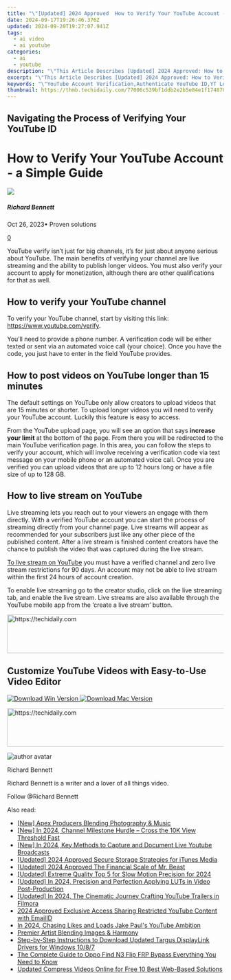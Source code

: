 ```yaml
---
title: "\"[Updated] 2024 Approved  How to Verify Your YouTube Account - a Simple Guide\""
date: 2024-09-17T19:26:46.376Z
updated: 2024-09-20T19:27:07.941Z
tags:
  - ai video
  - ai youtube
categories:
  - ai
  - youtube
description: "\"This Article Describes [Updated] 2024 Approved: How to Verify Your YouTube Account - a Simple Guide\""
excerpt: "\"This Article Describes [Updated] 2024 Approved: How to Verify Your YouTube Account - a Simple Guide\""
keywords: "\"YouTube Account Verification,Authenticate YouTube ID,YT Login Checking Process,Ensure YouTube Legitimacy,Confirm User YouTube ID,Validate YouTube Sign-Up,Secure Your YouTube Profile\""
thumbnail: https://thmb.techidaily.com/77006c539bf1ddb2e2b5e84e1f174870218883325d71d7edbcfdaf185bcde8ae.jpg
---
```


## Navigating the Process of Verifying Your YouTube ID

# How to Verify Your YouTube Account - a Simple Guide

![](https://images.wondershare.com/filmora/article-images/richard-bennett.jpg)

##### Richard Bennett

 Oct 26, 2023• Proven solutions

[0](#commentsBoxSeoTemplate)

YouTube verify isn’t just for big channels, it’s for just about anyone serious about YouTube. The main benefits of verifying your channel are live streaming and the ability to publish longer videos. You must also verify your account to apply for monetization, although there are other qualifications for that as well.

## How to verify your YouTube channel

To verify your YouTube channel, start by visiting this link: <https://www.youtube.com/verify>.

You’ll need to provide a phone number. A verification code will be either texted or sent via an automated voice call (your choice). Once you have the code, you just have to enter in the field YouTube provides.

## How to post videos on YouTube longer than 15 minutes

The default settings on YouTube only allow creators to upload videos that are 15 minutes or shorter. To upload longer videos you will need to verify your YouTube account. Luckily this feature is easy to access.

From the YouTube upload page, you will see an option that says **increase your limit** at the bottom of the page. From there you will be redirected to the main YouTube verification page. In this area, you can follow the steps to verify your account, which will involve receiving a verification code via text message on your mobile phone or an automated voice call. Once you are verified you can upload videos that are up to 12 hours long or have a file size of up to 128 GB.

## How to live stream on YouTube

Live streaming lets you reach out to your viewers an engage with them directly. With a verified YouTube account you can start the process of streaming directly from your channel page. Live streams will appear as recommended for your subscribers just like any other piece of the published content. After a live stream is finished content creators have the chance to publish the video that was captured during the live stream.

[To live stream on YouTube](https://tools.techidaily.com/wondershare/filmora/download/) you must have a verified channel and zero live stream restrictions for 90 days. An account may not be able to live stream within the first 24 hours of account creation.

To enable live streaming go to the creator studio, click on the live streaming tab, and enable the live stream. Live streams are also available through the YouTube mobile app from the ‘create a live stream’ button.

<!-- affiliate ads begin -->
<a href="https://aligracehair.sjv.io/c/5597632/1915830/19272" target="_top" id="1915830">
  <img src="//a.impactradius-go.com/display-ad/19272-1915830" border="0" alt="https://techidaily.com" width="728" height="90"/>
</a>
<img height="0" width="0" src="https://aligracehair.sjv.io/i/5597632/1915830/19272" style="position:absolute;visibility:hidden;" border="0" />
<!-- affiliate ads end -->

## Customize YouTube Videos with Easy-to-Use Video Editor

[![Download Win Version](https://images.wondershare.com/filmora/guide/download-btn-win.jpg) ](https://tools.techidaily.com/wondershare/filmora/download/) [![Download Mac Version](https://images.wondershare.com/filmora/guide/download-btn-mac.jpg) ](https://tools.techidaily.com/wondershare/filmora/download/)

<!-- affiliate ads begin -->
<a href="https://ephamedtechinc.pxf.io/c/5597632/2123509/26400" target="_top" id="2123509">
  <img src="//a.impactradius-go.com/display-ad/26400-2123509" border="0" alt="https://techidaily.com" width="728" height="90"/>
</a>
<img height="0" width="0" src="https://ephamedtechinc.pxf.io/i/5597632/2123509/26400" style="position:absolute;visibility:hidden;" border="0" />
<!-- affiliate ads end -->

![author avatar](https://images.wondershare.com/filmora/article-images/richard-bennett.jpg)

Richard Bennett

Richard Bennett is a writer and a lover of all things video.

Follow @Richard Bennett

<ins class="adsbygoogle"
     style="display:block"
     data-ad-format="autorelaxed"
     data-ad-client="ca-pub-7571918770474297"
     data-ad-slot="1223367746"></ins>

<ins class="adsbygoogle"
     style="display:block"
     data-ad-client="ca-pub-7571918770474297"
     data-ad-slot="8358498916"
     data-ad-format="auto"
     data-full-width-responsive="true"></ins>

<span class="atpl-alsoreadstyle">Also read:</span>
<div><ul>
<li><a href="https://youtube-video-recordings.techidaily.com/new-apex-producers-blending-photography-and-music/"><u>[New] Apex Producers Blending Photography & Music</u></a></li>
<li><a href="https://youtube-data.techidaily.com/n-2024-channel-milestone-hurdle-cross-the-10k-view-threshold-fast/"><u>[New] In 2024, Channel Milestone Hurdle – Cross the 10K View Threshold Fast</u></a></li>
<li><a href="https://video-capture.techidaily.com/new-in-2024-key-methods-to-capture-and-document-live-youtube-broadcasts/"><u>[New] In 2024, Key Methods to Capture and Document Live Youtube Broadcasts</u></a></li>
<li><a href="https://digital-screen-recording.techidaily.com/updated-2024-approved-secure-storage-strategies-for-itunes-media/"><u>[Updated] 2024 Approved Secure Storage Strategies for iTunes Media</u></a></li>
<li><a href="https://youtube-webster.techidaily.com/ed-2024-approved-the-financial-scale-of-mr-beast/"><u>[Updated] 2024 Approved The Financial Scale of Mr. Beast</u></a></li>
<li><a href="https://vp-tips.techidaily.com/updated-extreme-quality-top-5-for-slow-motion-precision-for-2024/"><u>[Updated] Extreme Quality Top 5 for Slow Motion Precision for 2024</u></a></li>
<li><a href="https://fox-info.techidaily.com/updated-in-2024-precision-and-perfection-applying-luts-in-video-post-production/"><u>[Updated] In 2024, Precision and Perfection Applying LUTs in Video Post-Production</u></a></li>
<li><a href="https://youtube-webster.techidaily.com/ed-in-2024-the-cinematic-journey-crafting-youtube-trailers-in-filmora/"><u>[Updated] In 2024, The Cinematic Journey Crafting YouTube Trailers in Filmora</u></a></li>
<li><a href="https://youtube-webster.techidaily.com/approved-exclusive-access-sharing-restricted-youtube-content-with-emailid/"><u>2024 Approved Exclusive Access Sharing Restricted YouTube Content with EmailID</u></a></li>
<li><a href="https://youtube-webster.techidaily.com/24-chasing-likes-and-loads-jake-pauls-youtube-ambition/"><u>In 2024, Chasing Likes and Loads Jake Paul's YouTube Ambition</u></a></li>
<li><a href="https://youtube-webster.techidaily.com/er-artist-blending-images-and-harmony/"><u>Premier Artist Blending Images & Harmony</u></a></li>
<li><a href="https://hardware-help.techidaily.com/step-by-step-instructions-to-download-updated-targus-displaylink-drivers-for-windows-1087/"><u>Step-by-Step Instructions to Download Updated Targus DisplayLink Drivers for Windows 10/8/7</u></a></li>
<li><a href="https://android-frp.techidaily.com/the-complete-guide-to-oppo-find-n3-flip-frp-bypass-everything-you-need-to-know-by-drfone-android/"><u>The Complete Guide to Oppo Find N3 Flip FRP Bypass Everything You Need to Know</u></a></li>
<li><a href="https://ai-vdieo-software.techidaily.com/updated-compress-videos-online-for-free-10-best-web-based-solutions/"><u>Updated Compress Videos Online for Free 10 Best Web-Based Solutions</u></a></li>
</ul></div>

